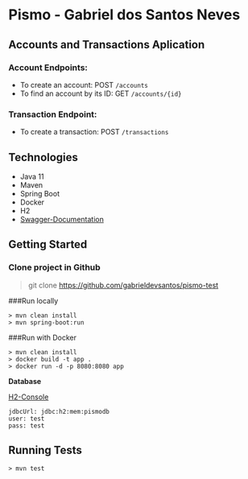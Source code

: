 # Pismo - Gabriel dos Santos Neves

## Accounts and Transactions Aplication

### Account Endpoints:
- To create an account: POST `/accounts`
- To find an account by its ID: GET `/accounts/{id}`

### Transaction Endpoint:
- To create a transaction: POST `/transactions`

## Technologies
- Java 11
- Maven
- Spring Boot
- Docker 
- H2
- [Swagger-Documentation](http://localhost:8080/swagger-ui/index.html#/)

## Getting Started
### Clone project in Github
> git clone https://github.com/gabrieldevsantos/pismo-test

###Run locally
```SHELL
> mvn clean install
> mvn spring-boot:run
```

###Run with Docker
```SHELL
> mvn clean install
> docker build -t app .
> docker run -d -p 8080:8080 app
```
**Database**

[H2-Console](http://localhost:8080/h2-console)

	jdbcUrl: jdbc:h2:mem:pismodb
	user: test
	pass: test

## Running Tests
```SHELL
> mvn test
```
